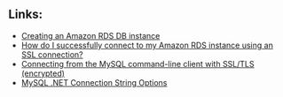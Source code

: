 ## Links:
- [Creating an Amazon RDS DB instance](https://docs.aws.amazon.com/AmazonRDS/latest/UserGuide/USER_CreateDBInstance.html)
- [How do I successfully connect to my Amazon RDS instance using an SSL connection?](https://aws.amazon.com/premiumsupport/knowledge-center/rds-connect-ssl-connection/)
- [Connecting from the MySQL command-line client with SSL/TLS (encrypted)](https://docs.aws.amazon.com/AmazonRDS/latest/UserGuide/mysql-ssl-connections.html#MySQL.Concepts.SSLSupport)
- [MySQL .NET Connection String Options](https://mysqlconnector.net/connection-options/)